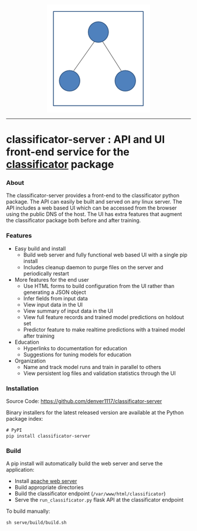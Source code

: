 <div align="center">
  <img src="https://github.com/denver1117/classificator/blob/master/doc/logo/main_logo.png"><br>
</div>

-----------------

# classificator-server : API and UI front-end service for the [classificator](https://github.com/denver1117/classificator) package

### About
The classificator-server provides a front-end to the classificator python package.  The API can easily be built and served
on any linux server.  The API includes a web based UI which can be accessed from the browser using the public DNS of the host.  The UI
has extra features that augment the classificator package both before and after training.

### Features
- Easy build and install
  - Build web server and fully functional web based UI with a single pip install
  - Includes cleanup daemon to purge files on the server and periodically restart
- More features for the end user
  - Use HTML forms to build configuration from the UI rather than generating a JSON object
  - Infer fields from input data
  - View input data in the UI
  - View summary of input data in the UI
  - View full feature records and trained model predictions on holdout set
  - Predictor feature to make realtime predictions with a trained model after training
- Education
  - Hyperlinks to documentation for education 
  - Suggestions for tuning models for education
- Organization
  - Name and track model runs and train in parallel to others
  - View persistent log files and validation statistics through the UI

### Installation

Source Code: https://github.com/denver1117/classificator-server <br>

Binary installers for the latest released version are available at the Python package index:

```
# PyPI
pip install classificator-server
```

### Build

A pip install will automatically build the web server and serve the application:
- Install [apache web server](https://httpd.apache.org/)
- Build appropriate directories  
- Build the classificator endpoint (`/var/www/html/classificator`)
- Serve the `run_classificator.py` flask API at the classificator endpoint

To build manually:
```
sh serve/build/build.sh
```
